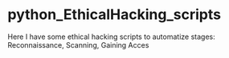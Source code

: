 # python_EthicalHacking_scripts

Here I have some ethical hacking scripts to automatize stages:
Reconnaissance, Scanning, Gaining Acces
